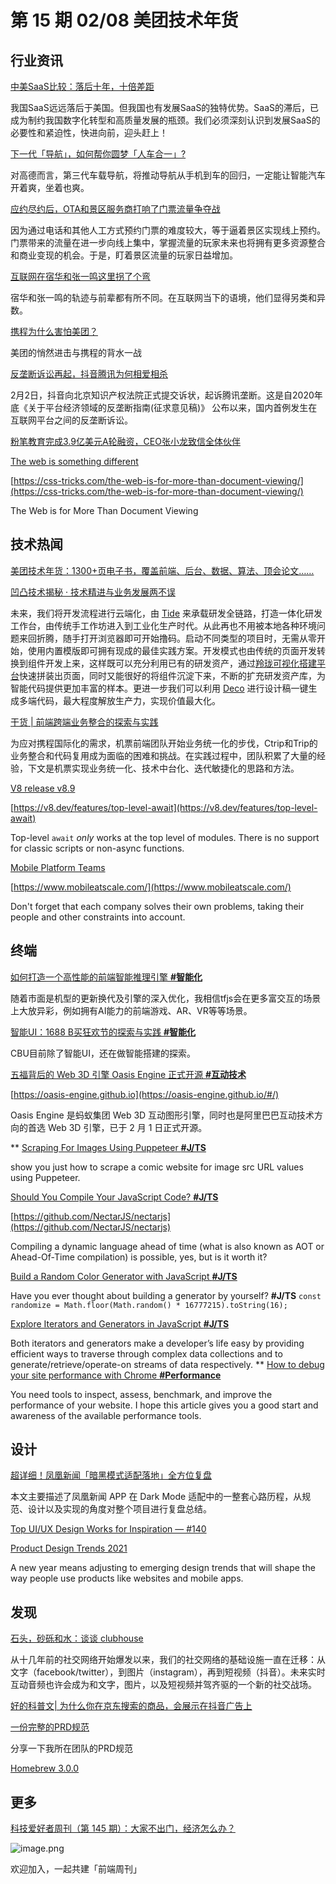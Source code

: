 # 第 15 期 02/08 美团技术年货
## 行业资讯
[中美SaaS比较：落后十年，十倍差距](https://mp.weixin.qq.com/s/NeC5VIMQ_El2YDHxtCELVw)

我国SaaS远远落后于美国。但我国也有发展SaaS的独特优势。SaaS的滞后，已成为制约我国数字化转型和高质量发展的瓶颈。我们必须深刻认识到发展SaaS的必要性和紧迫性，快进向前，迎头赶上！

[下一代「导航」，如何帮你圆梦「人车合一」?](http://www.geekpark.net/news/273478)

对高德而言，第三代车载导航，将推动导航从手机到车的回归，一定能让智能汽车开着爽，坐着也爽。

[应约尽约后，OTA和景区服务商打响了门票流量争夺战](https://mp.weixin.qq.com/s/h2aJPqzxgIv9dh-INYlX3Q)

因为通过电话和其他人工方式预约门票的难度较大，等于逼着景区实现线上预约。门票带来的流量在进一步向线上集中，掌握流量的玩家未来也将拥有更多资源整合和商业变现的机会。于是，盯着景区流量的玩家日益增加。

[互联网在宿华和张一鸣这里拐了个弯](https://www.toutiao.com/i6925659548271362564/)

宿华和张一鸣的轨迹与前辈都有所不同。在互联网当下的语境，他们显得另类和异数。

[携程为什么害怕美团？](https://www.toutiao.com/i6924985881447334408/)

美团的悄然进击与携程的背水一战

[反垄断诉讼再起，抖音腾讯为何相爱相杀](https://mp.weixin.qq.com/s/rTEu9UAq_Gk2AITzdb5Z0Q)

2月2日，抖音向北京知识产权法院正式提交诉状，起诉腾讯垄断。这是自2020年底《关于平台经济领域的反垄断指南(征求意见稿)》 公布以来，国内首例发生在互联网平台之间的反垄断诉讼。

[粉笔教育完成3.9亿美元A轮融资，CEO张小龙致信全体伙伴](https://mp.weixin.qq.com/s/FRPop0RD4tqfoaVFt_k6Jg)


[The web is something different](https://daverupert.com/2021/02/the-web-is-something-different/)


[https://css-tricks.com/the-web-is-for-more-than-document-viewing/](https://css-tricks.com/the-web-is-for-more-than-document-viewing/)

The Web is for More Than Document Viewing

## 技术热闻
[美团技术年货：1300+页电子书，覆盖前端、后台、数据、算法、顶会论文……](https://tech.meituan.com/2021/02/04/2021-spring-festival-present.html)


[凹凸技术揭秘 · 技术精进与业务发展两不误](https://aotu.io/notes/2021/02/01/both-tech-n-biz/)

未来，我们将开发流程进行云端化，由 [Tide](https://mp.weixin.qq.com/s?__biz=MzIxMzExMjYwOQ==&mid=2651894710&idx=2&sn=545b443656bfb32c0d67d4cc5ad5385e) 来承载研发全链路，打造一体化研发工作台，由传统手工作坊进入到工业化生产时代。从此再也不用被本地各种环境问题来回折腾，随手打开浏览器即可开始撸码。启动不同类型的项目时，无需从零开始，使用内置模版即可拥有现成的最佳实践方案。开发模式也由传统的页面开发转换到组件开发上来，这样既可以充分利用已有的研发资产，通过[羚珑可视化搭建平台](https://mp.weixin.qq.com/s?__biz=MzIxMzExMjYwOQ==&mid=2651894601&idx=2&sn=b95c335b5d692b4355647abfe05076f5)快速拼装出页面，同时又能很好的将组件沉淀下来，不断的扩充研发资产库，为智能代码提供更加丰富的样本。更进一步我们可以利用 [Deco](https://mp.weixin.qq.com/s?__biz=MzIxMzExMjYwOQ==&mid=2651894601&idx=1&sn=ff0acc76d6fc55671381e6d16c475db4) 进行设计稿一键生成多端代码，最大程度解放生产力，实现价值最大化。

[干货 | 前端跨端业务整合的探索与实践](https://mp.weixin.qq.com/s/pHLZyMr5YJ5NyILZgzY3XA)

为应对携程国际化的需求，机票前端团队开始业务统一化的步伐，Ctrip和Trip的业务整合和代码复用成为面临的困难和挑战。在实践过程中，团队积累了大量的经验，下文是机票实现业务统一化、技术中台化、迭代敏捷化的思路和方法。

[V8 release v8.9](https://v8.dev/blog/v8-release-89)


[https://v8.dev/features/top-level-await](https://v8.dev/features/top-level-await)

Top-level `await` _only_ works at the top level of modules. There is no support for classic scripts or non-async functions.

[Mobile Platform Teams](https://blog.pragmaticengineer.com/mobile-platform-teams/)


[https://www.mobileatscale.com/](https://www.mobileatscale.com/)

Don't forget that each company solves their own problems, taking their people and other constraints into account.

## 终端
[如何打造一个高性能的前端智能推理引擎 **#智能化**](https://mp.weixin.qq.com/s/vc1xQdJJjJT-xoYSPMGshA)

随着市面是机型的更新换代及引擎的深入优化，我相信tfjs会在更多富交互的场景上大放异彩，例如拥有AI能力的前端游戏、AR、VR等等场景。

[智能UI：1688 B买狂欢节的探索与实践 **#智能化**](https://mp.weixin.qq.com/s/lOzSpj6jflYhD7maFg1I_w)

CBU目前除了智能UI，还在做智能搭建的探索。

[五福背后的 Web 3D 引擎 Oasis Engine 正式开源 **#互动技术**](https://mp.weixin.qq.com/s/zJdnyRTny_784xulZvm36g)


[https://oasis-engine.github.io](https://oasis-engine.github.io/#/)

Oasis Engine 是蚂蚁集团 Web 3D 互动图形引擎，同时也是阿里巴巴互动技术方向的首选 Web 3D 引擎，已于 2 月 1 日正式开源。


**
[Scraping For Images Using Puppeteer **#J/TS**](https://medium.com/javascript-in-plain-english/scraping-for-images-using-puppeteer-9a3700bd5a2d)

show you just how to scrape a comic website for image src URL values using Puppeteer.

[Should You Compile Your JavaScript Code? **#J/TS**](https://blog.bitsrc.io/should-you-compile-your-javascript-code-a857ad2e3032)


[https://github.com/NectarJS/nectarjs](https://github.com/NectarJS/nectarjs)

Compiling a dynamic language ahead of time (what is also known as AOT or Ahead-Of-Time compilation) is possible, yes, but is it worth it?

[Build a Random Color Generator with JavaScript **#J/TS**](https://medium.com/javascript-in-plain-english/build-a-random-color-generator-with-javascript-31061a6b99ae)

Have you ever thought about building a generator by yourself? **#J/TS**
`const randomize = Math.floor(Math.random() * 16777215).toString(16);`

[Explore Iterators and Generators in JavaScript **#J/TS**](https://blog.bitsrc.io/explore-iterators-and-generators-in-javascript-ea4102015377)

Both iterators and generators make a developer’s life easy by providing efficient ways to traverse through complex data collections and to generate/retrieve/operate-on streams of data respectively.
**
[How to debug your site performance with Chrome **#Performance**](https://bugfender.com/blog/how-to-debug-your-site-performance-with-chrome/)

You need tools to inspect, assess, benchmark, and improve the performance of your website. I hope this article gives you a good start and awareness of the available performance tools.

## 设计
[超详细！凤凰新闻「暗黑模式适配落地」全方位复盘](https://www.uisdc.com/fenghuang-news-dark-mode)

本文主要描述了凤凰新闻 APP 在 Dark Mode 适配中的一整套心路历程，从规范、设计以及实现的角度对整个项目进行复盘总结。

[Top UI/UX Design Works for Inspiration — #140](https://uxplanet.org/top-ui-ux-design-inspiration-140-a21811f2f317)


[Product Design Trends 2021](https://www.uxpin.com/studio/blog/product-design-trends-2021/)

A new year means adjusting to emerging design trends that will shape the way people use products like websites and mobile apps.

## 发现
[石头，砂砾和水：谈谈 clubhouse](https://mp.weixin.qq.com/s/-7OwJBoARpM9G6cW4Po84w)

从十几年前的社交网络开始爆发以来，我们的社交网络的基础设施一直在迁移：从文字（facebook/twitter），到图片（instagram），再到短视频（抖音）。未来实时互动音频也许会成为和文字，图片，以及短视频并驾齐驱的一个新的社交战场。

[好的科普文| 为什么你在京东搜索的商品，会展示在抖音广告上](https://mp.weixin.qq.com/s/Bz1dFkP3ZkXtUoYM2D3gPw)


[一份完整的PRD规范](https://www.yuque.com/dongdongfang/pm/lq2mz4)

分享一下我所在团队的PRD规范

[Homebrew 3.0.0](https://brew.sh/2021/02/05/homebrew-3.0.0/)


## 更多


[科技爱好者周刊（第 145 期）：大家不出门，经济怎么办？](http://www.ruanyifeng.com/blog/2021/02/weekly-issue-145.html)

![image.png](https://cdn.nlark.com/yuque/0/2020/png/85771/1605930034828-7fc81343-651f-4a15-8465-eebe5a23cf61.png#align=left&display=inline&height=31&margin=%5Bobject%20Object%5D&name=image.png&originHeight=90&originWidth=2186&size=14325&status=done&style=none&width=746)


欢迎加入，一起共建「前端周刊」
